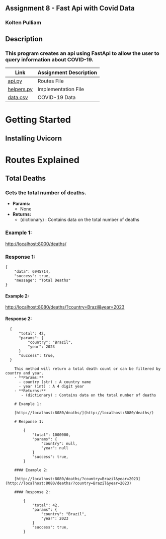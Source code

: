 ##  Assignment 8 - Fast Api with Covid Data
### Kolten Pulliam

## Description
### This program creates an api using FastApi to allow the user to query information about COVID-19.

| Link                                                                                                          | Assignment Description |
| ------------------------------------------------------------------------------------------------------------- | ---------------------- |
| [api.py](https://github.com/klpulliam-37/4883-SoftwareTools-Pulliam/tree/main/Assignments/A08/api.py)         | Routes File            |
| [helpers.py](https://github.com/klpulliam-37/4883-SoftwareTools-Pulliam/tree/main/Assignments/A08/helpers.py) | Implementation File    |
| [data.csv](https://github.com/klpulliam-37/4883-SoftwareTools-Pulliam/tree/main/Assignments/A08/data.csv)     | COVID-19 Data          |

# Getting Started
## Installing Uvicorn

# Routes Explained
## Total Deaths

### Gets the total number of deaths.
  - **Params:**
    - None
  - **Returns:**
    - (dictionary) : Contains data on the total number of deaths

  ### Example 1:

  [http://localhost:8000/deaths/](http://localhost:8000/deaths/)

  ### Response 1:

    {
        "data": 6945714,
        "success": true,
        "message": "Total Deaths"
    }

  #### Example 2:

  [http://localhost:8080/deaths/?country=Brazil&year=2023](http://localhost:8080/deaths/?country=Brazil&year=2023)

  #### Response 2:

      {
          "total": 42,
          "params": {
              "country": "Brazil",
              "year": 2023
          }
          "success": true,
      }




```
    This method will return a total death count or can be filtered by country and year.
    - **Params:**
      - country (str) : A country name
      - year (int) : A 4 digit year
    - **Returns:**
       - (dictionary) : Contains data on the total number of deaths

    # Example 1:

    [http://localhost:8080/deaths/](http://localhost:8080/deaths/)

    # Response 1:

        {
            "total": 1000000,
            "params": {
                "country": null,
                "year": null
            }
            "success": true,
        }

    #### Example 2:

    [http://localhost:8080/deaths/?country=Brazil&year=2023](http://localhost:8080/deaths/?country=Brazil&year=2023)

    #### Response 2:

        {
            "total": 42,
            "params": {
                "country": "Brazil",
                "year": 2023
            }
            "success": true,
        }

```